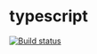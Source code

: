 # typescript

[![Build status](https://ci.appveyor.com/api/projects/status/mbfsy336wh9emxc7?svg=true)](https://ci.appveyor.com/project/korobprog/typescript)
